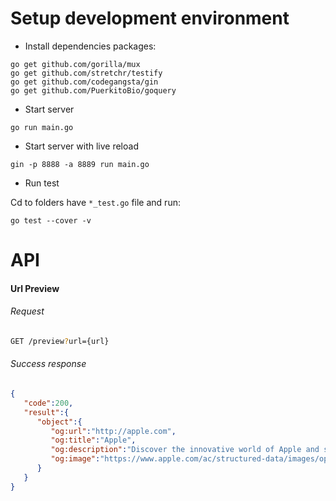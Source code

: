 # Setup development environment

- Install dependencies packages:
```
go get github.com/gorilla/mux
go get github.com/stretchr/testify
go get github.com/codegangsta/gin
go get github.com/PuerkitoBio/goquery
```

- Start server
```
go run main.go
```

- Start server with live reload
```
gin -p 8888 -a 8889 run main.go
```

- Run test

Cd to folders have `*_test.go` file and run:
```
go test --cover -v
```

# API
#### Url Preview

###### Request
```sh
GET /preview?url={url}
```

###### Success response
```json
{
   "code":200,
   "result":{
      "object":{
         "og:url":"http://apple.com",
         "og:title":"Apple",
         "og:description":"Discover the innovative world of Apple and shop everything iPhone, iPad, Apple Watch, Mac, and Apple TV, plus explore accessories, entertainment, and expert device support.",
         "og:image":"https://www.apple.com/ac/structured-data/images/open_graph_logo.png?201709101434"
      }
   }
}
```